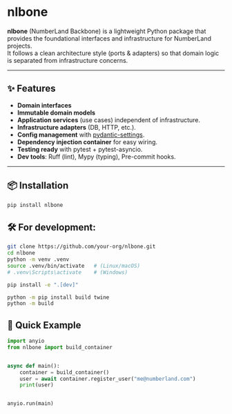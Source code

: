 # nlbone

**nlbone** (NumberLand Backbone) is a lightweight Python package that provides the foundational interfaces and
infrastructure for NumberLand projects.  
It follows a clean architecture style (ports & adapters) so that domain logic is separated from infrastructure concerns.

---

## ✨ Features

- **Domain interfaces**
- **Immutable domain models**
- **Application services** (use cases) independent of infrastructure.
- **Infrastructure adapters** (DB, HTTP, etc.).
- **Config management** with [pydantic-settings](https://docs.pydantic.dev/latest/concepts/pydantic_settings/).
- **Dependency injection container** for easy wiring.
- **Testing ready** with pytest + pytest-asyncio.
- **Dev tools**: Ruff (lint), Mypy (typing), Pre-commit hooks.

---

## 📦 Installation

```bash
pip install nlbone
``` 

## 🛠 For development:

```bash
git clone https://github.com/your-org/nlbone.git
cd nlbone
python -m venv .venv
source .venv/bin/activate   # (Linux/macOS)
# .venv\Scripts\activate    # (Windows)

pip install -e ".[dev]"

python -m pip install build twine
python -m build
```

## 🚀 Quick Example

```python
import anyio
from nlbone import build_container


async def main():
    container = build_container()
    user = await container.register_user("me@numberland.com")
    print(user)


anyio.run(main)
```
